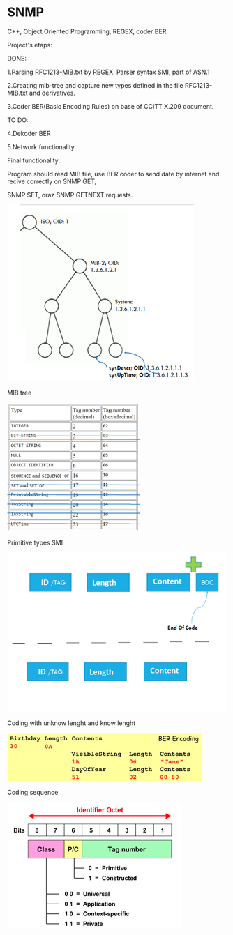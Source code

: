 # SNMP
C++, Object Oriented Programming, REGEX, coder BER


Project's etaps:

DONE:

1.Parsing RFC1213-MIB.txt by REGEX. Parser syntax SMI, part of ASN.1

2.Creating mib-tree and capture new types defined in the file RFC1213-MIB.txt and derivatives.

3.Coder BER(Basic Encoding Rules) on base of CCITT X.209 document.

TO DO:

4.Dekoder BER

5.Network functionality


Final functionality:

Program should read MIB file, use BER coder to send date by internet and recive correctly on SNMP GET, 

SNMP SET, oraz SNMP GETNEXT requests.

![tree](tree.PNG)

MIB tree


![type](SMI.PNG)

Primitive types SMI


![ber2](ber2.PNG)

Coding with unknow lenght and know lenght

![seq](ber_seq.PNG)

Coding sequence

![ber4](ber4.PNG)
